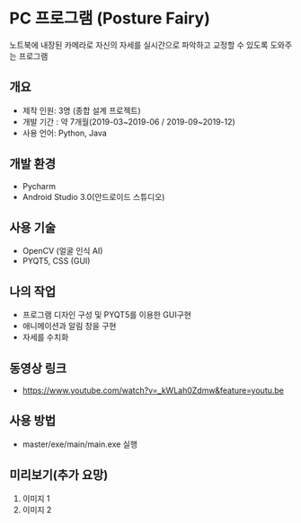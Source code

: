 # PC 프로그램 (Posture Fairy)

노트북에 내장된 카메라로 자신의 자세를 실시간으로 파악하고 교정할 수 있도록 도와주는 프로그램

## 개요

+ 제작 인원: 3명 (종합 설계 프로젝트)
+ 개발 기간 : 약 7개월(2019-03\~2019-06 / 2019-09\~2019-12)
+ 사용 언어: Python, Java

## 개발 환경

+ Pycharm
+ Android Studio 3.0(안드로이드 스튜디오)

## 사용 기술

+ OpenCV (얼굴 인식 AI)
+ PYQT5, CSS (GUI)

## 나의 작업

+ 프로그램 디자인 구성 및 PYQT5를 이용한 GUI구현
+ 애니메이션과 알림 창을 구현
+ 자세를 수치화

## 동영상 링크

+ https://www.youtube.com/watch?v=_kWLah0Zdmw&feature=youtu.be

## 사용 방법

+ master/exe/main/main.exe 실행

## 미리보기(추가 요망)

1. 이미지 1
2. 이미지 2
